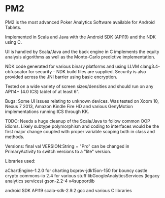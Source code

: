 # PM2

PM2 is the most advanced Poker Analytics Software available for Android Tablets.

Implemented in Scala and Java with the Android SDK (API19) and the NDK using C.

UI is handled by Scala/Java and the back engine in C implements the equity analysis algorithms as well as the Monte-Carlo
predictive implementation.

NDK code generated for various binary platforms and using LLVM clang3.4-obfuscator for security - NDK build files are supplied.
Security is also provided across the JNI barrier using basic encryption.

Tested on a wide variety of screen sizes/densities and should run on any API14+ (4.0 ICS) tablet of at least 6".

Bugs: Some UI issues relating to unknown devices. Was tested on Xoom 10, Nexus 7 2013, Amazon Kindle Fire HD and various GenyMotion implementations running ICS through KK.

TODO: Needs a huge cleanup of the Scala/Java to follow common OOP idioms. Likely subtype polymorphism and coding to
interfaces would be the first major change coupled with proper variable scoping both in class and methods.

Versions: final val VERSION:String = "Pro" can be changed in PrimaryActivity to switch versions to a "lite" version.

Libraries used:

aChartEngine-1.2.0 for charting
bcprov-jdk15on-150 for bouncy castle crypto
commons-io 2.4 for various stuff
libGoogleAnalyticsServices (legacy analytics services)
gson-2.2-4
v4supportlib

android SDK API19
scala-sdk-2.9.2
gcc and various C libraries

